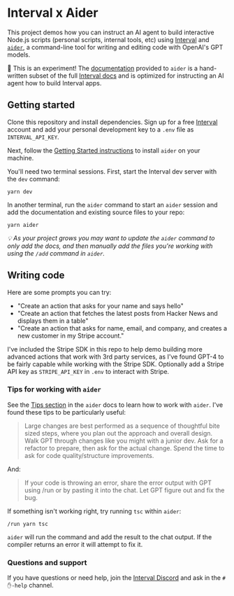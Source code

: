 # Interval x Aider

This project demos how you can instruct an AI agent to build interactive Node.js scripts (personal scripts, internal tools, etc) using [Interval](https://interval.com) and [`aider`](https://aider.chat), a command-line tool for writing and editing code with OpenAI's GPT models.

🚧 This is an experiment! The [documentation](./DOCS.md) provided to `aider` is a hand-written subset of the full [Interval docs](https://interval.com/docs/installation) and is optimized for instructing an AI agent how to build Interval apps.

## Getting started

Clone this repository and install dependencies. Sign up for a free [Interval](https://interval.com) account and add your personal development key to a `.env` file as `INTERVAL_API_KEY`.

Next, follow the [Getting Started instructions](https://aider.chat/#getting-started) to install `aider` on your machine.

You'll need two terminal sessions. First, start the Interval dev server with the `dev` command:

```
yarn dev
```

In another terminal, run the `aider` command to start an `aider` session and add the documentation and existing source files to your repo:

```
yarn aider
```

_💡 As your project grows you may want to update the `aider` command to only add the docs, and then manually add the files you're working with using the `/add` command in `aider`._

## Writing code

Here are some prompts you can try:

- "Create an action that asks for your name and says hello"
- "Create an action that fetches the latest posts from Hacker News and displays them in a table"
- "Create an action that asks for name, email, and company, and creates a new customer in my Stripe account."

I've included the Stripe SDK in this repo to help demo building more advanced actions that work with 3rd party services, as I've found GPT-4 to be fairly capable while working with the Stripe SDK. Optionally add a Stripe API key as `STRIPE_API_KEY` in `.env` to interact with Stripe.

### Tips for working with `aider`

See the [Tips section](https://aider.chat/#tips) in the `aider` docs to learn how to work with `aider`. I've found these tips to be particularly useful:

> Large changes are best performed as a sequence of thoughtful bite sized steps, where you plan out the approach and overall design. Walk GPT through changes like you might with a junior dev. Ask for a refactor to prepare, then ask for the actual change. Spend the time to ask for code quality/structure improvements.

And:

> If your code is throwing an error, share the error output with GPT using /run or by pasting it into the chat. Let GPT figure out and fix the bug.

If something isn't working right, try running `tsc` within `aider`:

```
/run yarn tsc
```

`aider` will run the command and add the result to the chat output. If the compiler returns an error it will attempt to fix it.

### Questions and support

If you have questions or need help, join the [Interval Discord](https://interval.com/discord) and ask in the `#✋-help` channel.
